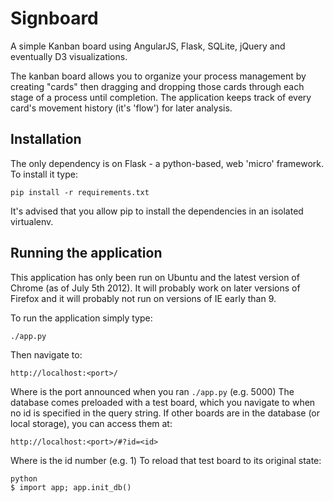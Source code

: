 Signboard
=============

A simple Kanban board using AngularJS, Flask, SQLite, jQuery and eventually D3 visualizations.

The kanban board allows you to organize your process management by creating "cards" then dragging and dropping those cards through each stage of a process until completion. The application keeps track of every card's movement history (it's 'flow') for later analysis.

Installation
-------------
The only dependency is on Flask - a python-based, web 'micro' framework. To install it type:

    pip install -r requirements.txt

It's advised that you allow pip to install the dependencies in an isolated virtualenv.

Running the application
-------------
This application has only been run on Ubuntu and the latest version of Chrome (as of July 5th 2012). It will probably work on later versions of Firefox and it will probably not run on versions of IE early than 9.

To run the application simply type:

    ./app.py

Then navigate to:

    http://localhost:<port>/

Where <port> is the port announced when you ran `./app.py` (e.g. 5000)
The database comes preloaded with a test board, which you navigate to when no id is specified in the query string. If other boards are in the database (or local storage), you can access them at:

    http://localhost:<port>/#?id=<id>

Where <id> is the id number (e.g. 1)
To reload that test board to its original state:

    python
    $ import app; app.init_db()

